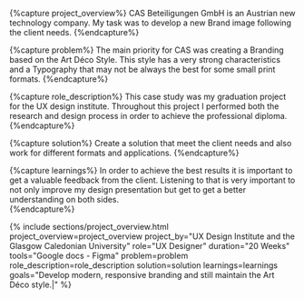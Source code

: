 {%capture project_overview%}
CAS Beteiligungen GmbH is an Austrian new technology company.
My task was to develop a new Brand image following the client needs.
{%endcapture%}

{%capture problem%}
The main priority for CAS was creating a Branding based on the Art Déco Style.  This style has a very strong characteristics and a Typography that may not be always the best for some small print formats.
{%endcapture%}

{%capture role_description%}
This case study was my graduation project for the UX design institute.
Throughout this project I performed both the research and design process in order to
achieve the professional diploma.
{%endcapture%}

{%capture solution%}
Create a solution that meet the client needs and also work for different formats and applications.
{%endcapture%}

{%capture learnings%}
In order to achieve the best results it is important to get a valuable feedback from the client. Listening to that is very important to not only improve my design presentation but get to get a better understanding on both sides.  
{%endcapture%}

{%
include sections/project_overview.html
project_overview=project_overview
project_by="UX Design Institute and the Glasgow Caledonian University"
role="UX Designer"
duration="20 Weeks"
tools="Google docs - Figma"
problem=problem
role_description=role_description
solution=solution
learnings=learnings
goals="Develop modern, responsive branding and still maintain the Art Déco style.|"
%}
